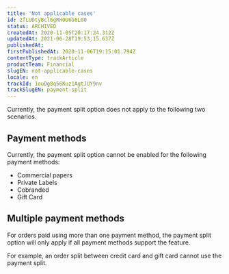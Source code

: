 ```yaml
---
title: 'Not applicable cases'
id: 2fLUDtyBcl6gRHOU6G6L00
status: ARCHIVED
createdAt: 2020-11-05T20:17:24.312Z
updatedAt: 2021-06-28T19:53:15.637Z
publishedAt: 
firstPublishedAt: 2020-11-06T19:15:01.794Z
contentType: trackArticle
productTeam: Financial
slugEN: not-applicable-cases
locale: en
trackId: 1ouDg8q56Kuz1AgtJUY9nv
trackSlugEN: payment-split
---
```


Currently, the payment split option does not apply to the following two scenarios.

## Payment methods
Currently, the payment split option cannot be enabled for the following payment methods:  

- Commercial papers 
- Private Labels 
- Cobranded
- Gift Card

## Multiple payment methods 
For orders paid using more than one payment method, the payment split option will only apply if all payment methods support the feature.   

For example, an order split between credit card and gift card cannot use the payment split.
